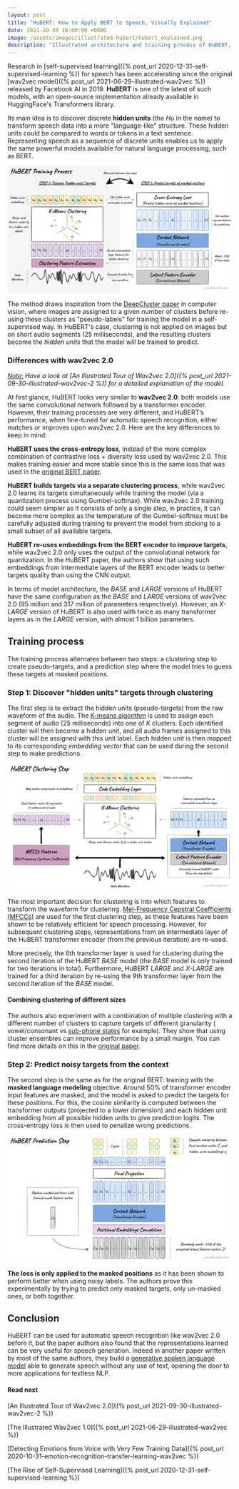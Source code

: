 ```yaml
---
layout: post
title: "HuBERT: How to Apply BERT to Speech, Visually Explained"
date: 2021-10-30 16:00:00 +0800
image: /assets/images/illustrated-hubert/hubert_explained.png
description: "Illustrated architecture and training process of HuBERT, a model for self-supervised speech representation."
---
```


Research in [self-supervised learning]({% post_url 2020-12-31-self-supervised-learning %}) for speech has been accelerating since the original [wav2vec model]({% post_url 2021-06-29-illustrated-wav2vec %}) released by Facebook AI in 2019. **HuBERT** is one of the latest of such models, with an open-source implementation already available in HuggingFace's Transformers library.

Its main idea is to discover discrete **hidden units** (the *Hu* in the name) to transform speech data into a more "language-like" structure. These hidden units could be compared to words or tokens in a text sentence. Representing speech as a sequence of discrete units enables us to apply the same powerful models available for natural language processing, such as BERT.

![HuBERT Explained](/assets/images/illustrated-hubert/hubert_explained.png)

The method draws inspiration from the [DeepCluster paper](https://research.fb.com/publications/deep-clustering-for-unsupervised-learning-of-visual-features/) in computer vision, where images are assigned to a given number of clusters before re-using these clusters as "pseudo-labels" for training the model in a self-supervised way. In HuBERT's case, clustering is not applied on images but on short audio segments (25 milliseconds), and the resulting clusters become the *hidden units* that the model will be trained to predict.

### Differences with wav2vec 2.0

*<u>Note:</u> Have a look at [An Illustrated Tour of Wav2vec 2.0]({% post_url 2021-09-30-illustrated-wav2vec-2 %}) for a detailed explanation of the model.*

At first glance, HuBERT looks very similar to **wav2vec 2.0**: both models use the same convolutional network followed by a transformer encoder. However, their training processes are very different, and HuBERT’s performance, when fine-tuned for automatic speech recognition, either matches or improves upon wav2vec 2.0. Here are the key differences to keep in mind:

**HuBERT uses the cross-entropy loss**, instead of the more complex combination of contrastive loss + diversity loss used by wav2vec 2.0. This makes training easier and more stable since this is the same loss that was used in the [original BERT paper](https://arxiv.org/abs/1810.04805v2).

**HuBERT builds targets via a separate clustering process**, while wav2vec 2.0 learns its targets simultaneously while training the model (via a quantization process using Gumbel-softmax). While wav2vec 2.0 training could seem simpler as it consists of only a single step, in practice, it can become more complex as the temperature of the Gumbel-softmax must be carefully adjusted during training to prevent the model from sticking to a small subset of all available targets.

**HuBERT re-uses embeddings from the BERT encoder to improve targets**, while wav2vec 2.0 only uses the output of the convolutional network for quantization. In the HuBERT paper, the authors show that using such embeddings from intermediate layers of the BERT encoder leads to better targets quality than using the CNN output.

In terms of model architecture, the *BASE* and *LARGE* versions of HuBERT have the same configuration as the *BASE* and *LARGE* versions of wav2vec 2.0 (95 million and 317 million of parameters respectively). However, an *X-LARGE* version of HuBERT is also used with twice as many transformer layers as in the *LARGE* version, with almost 1 billion parameters.

## Training process

The training process alternates between two steps: a clustering step to create pseudo-targets, and a prediction step where the model tries to guess these targets at masked positions.

### Step 1: Discover "hidden units" targets through clustering

The first step is to extract the hidden units (pseudo-targets) from the raw waveform of the audio. The [K-means algorithm](https://en.wikipedia.org/wiki/K-means_clustering) is used to assign each segment of audio (25 milliseconds) into one of *K* clusters. Each identified cluster will then become a hidden unit, and all audio frames assigned to this cluster will be assigned with this unit label. Each hidden unit is then mapped to its corresponding *embedding vector* that can be used during the second step to make predictions.

![HuBERT Clustering Step](/assets/images/illustrated-hubert/hubert_clustering.png)

The most important decision for clustering is into which features to transform the waveform for clustering. [Mel-Frequency Cepstral Coefficients (MFCCs)](https://en.wikipedia.org/wiki/Mel-frequency_cepstrum) are used for the first clustering step, as these features have been shown to be relatively efficient for speech processing. However, for subsequent clustering steps, representations from an intermediate layer of the HuBERT transformer encoder (from the previous iteration) are re-used.

More precisely, the 6th transformer layer is used for clustering during the second iteration of the HuBERT *BASE* model (the *BASE* model is only trained for two iterations in total). Furthermore, HuBERT *LARGE* and *X-LARGE* are trained for a third iteration by re-using the 9th transformer layer from the second iteration of the *BASE* model.

#### Combining clustering of different sizes

The authors also experiment with a combination of multiple clustering with a different number of clusters to capture targets of different granularity (
 vowel/consonant vs [sub-phone states](https://en.wikipedia.org/wiki/Phone_(phonetics)) for example). They show that using cluster ensembles can improve performance by a small margin. You can find more details on this in the [original paper](https://arxiv.org/abs/2106.07447).


### Step 2: Predict noisy targets from the context

The second step is the same as for the original BERT: training with the **masked language modeling** objective. Around 50% of transformer encoder input features are masked, and the model is asked to predict the targets for these positions. For this, the cosine similarity is computed between the transformer outputs (projected to a lower dimension) and each hidden unit embedding from all possible hidden units to give prediction logits. The cross-entropy loss is then used to penalize wrong predictions.

![HuBERT Prediction Step](/assets/images/illustrated-hubert/hubert_pretraining_prediction.png)

**The loss is only applied to the masked positions** as it has been shown to perform better when using noisy labels. The authors prove this experimentally by trying to predict only masked targets, only un-masked ones, or both together.

## Conclusion

HuBERT can be used for automatic speech recognition like wav2vec 2.0 before it, but the paper authors also found that the representations learned can be very useful for speech generation. Indeed in another paper written by most of the same authors, they build a [generative spoken language model](https://ai.facebook.com/blog/textless-nlp-generating-expressive-speech-from-raw-audio/) able to generate speech without any use of text, opening the door to more applications for textless NLP.

#### Read next

[An Illustrated Tour of Wav2vec 2.0]({% post_url 2021-09-30-illustrated-wav2vec-2 %})

[The Illustrated Wav2vec 1.0]({% post_url 2021-06-29-illustrated-wav2vec %})

[Detecting Emotions from Voice with Very Few Training Data]({% post_url 2020-10-31-emotion-recognition-transfer-learning-wav2vec %})

[The Rise of Self-Supervised Learning]({% post_url 2020-12-31-self-supervised-learning %})

